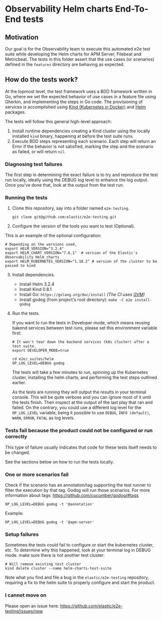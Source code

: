 # Observability Helm charts End-To-End tests

## Motivation

Our goal is for the Observability team to execute this automated e2e test suite while developing the Helm charts for APM Server, Filebeat and Metricbeat. The tests in this folder assert that the use cases (or scenarios) defined in the `features` directory are behaving as expected.

## How do the tests work?

At the topmost level, the test framework uses a BDD framework written in Go, where we set
the expected behavior of use cases in a feature file using Gherkin, and implementing the steps in Go code.
The provisioning of services is accomplished using [Kind (Kubernetes in Docker)](https://kind.sigs.k8s.io/https://kind.sigs.k8s.io/) and [Helm](https://helm.sh/) packages.

The tests will follow this general high-level approach:

1. Install runtime dependencies creating a Kind cluster using the locally installed `kind` binary, happening at before the test suite runs.
1. Execute BDD steps representing each scenario. Each step will return an Error if the behavior is not satisfied, marking the step and the scenario as failed, or will return `nil`.

### Diagnosing test failures

The first step in determining the exact failure is to try and reproduce the test run locally, ideally using the DEBUG log level to enhance the log output. Once you've done that, look at the output from the test run.

### Running the tests

1. Clone this repository, say into a folder named `e2e-testing`.

   ``` shell
   git clone git@github.com:elastic/e2e-testing.git
   ```

2. Configure the version of the tools you want to test (Optional).

This is an example of the optional configuration:

   ```shell
   # Depending on the versions used, 
   export HELM_VERSION="3.2.4"
   export HELM_CHART_VERSION="7.6.1"  # version of the Elastic's Observability Helm charts
   export HELM_KUBERNETES_VERSION="1.18.2" # version of the cluster to be passed to kind
   ```

3. Install dependencies.

   - Install Helm 3.2.4
   - Install Kind 0.8.1
   - Install Go: `https://golang.org/doc/install` _(The CI uses [GVM](https://github.com/andrewkroh/gvm))_
   - Install godog (from project's root directory): `make -C e2e install-godog`

4. Run the tests.

   If you want to run the tests in Developer mode, which means reusing bakend services between test runs, please set this environment variable first:

   ```shell
   # It won't tear down the backend services (k8s cluster) after a test suite. 
   export DEVELOPER_MODE=true
   ```

   ```shell
   cd e2e/_suites/helm
   OP_LOG_LEVEL=DEBUG godog
   ```

   The tests will take a few minutes to run, spinning up the Kubernetes cluster, installing the helm charts, and performing the test steps outlined earlier.

   As the tests are running they will output the results in your terminal console. This will be quite verbose and you can ignore most of it until the tests finish. Then inspect at the output of the last play that ran and failed. On the contrary, you could use a different log level for the `OP_LOG_LEVEL` variable, being it possible to use `DEBUG`, `INFO (default)`, `WARN`, `ERROR`, `FATAL` as log levels.

### Tests fail because the product could not be configured or run correctly

This type of failure usually indicates that code for these tests itself needs to be changed.

See the sections below on how to run the tests locally.

### One or more scenarios fail

Check if the scenario has an annotation/tag supporting the test runner to filter the execution by that tag. Godog will run those scenarios. For more information about tags: https://github.com/cucumber/godog/#tags

   ```shell
   OP_LOG_LEVEL=DEBUG godog -t '@annotation'
   ```

Example:

   ```shell
   OP_LOG_LEVEL=DEBUG godog -t '@apm-server'
   ```

### Setup failures

Sometimes the tests could fail to configure or start the kubernetes cluster, etc. To determine why 
this happened, look at your terminal log in DEBUG mode. make sure there is not another test cluster:

```shell
# Will remove existing test cluster
kind delete cluster --name helm-charts-test-suite
```

Note what you find and file a bug in the `elastic/e2e-testing` repository, requiring a fix to the helm suite to properly configure and start the product.

### I cannot move on

Please open an issue here: https://github.com/elastic/e2e-testing/issues/new
